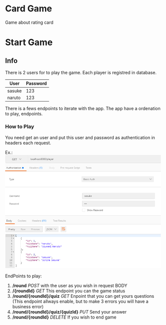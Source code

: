 # Card Game
Game about rating card

# Start Game

## Info

There is 2 users for to play the game. Each player is registred in database.

| User   | Password |
|--------|----------|
| sasuke | 123      |
| naruto | 123      |

There is a fews endpoints to iterate with the app. The app have a ordenation to play,
endpoints.

### How to Play

You need get an user and put this user and password as authentication in headers
each request.

Ex.:
![img.png](img.png)

EndPoints to play:

1. **/round** _POST_ with the user as you wish in request BODY
2. **/{roundId}** _GET_ This endpoint you can the game status
3. **/round/{roundId}/quiz** _GET_ Enpoint that you can get yours questions 
(This endpoint allways enable, but to make 3 errors you will have a business error)
4. **/round/{roundId}/quiz/{quizId}** _PUT_ Send your answer
5. **/round/{roundId}** _DELETE_ If you wish to end game
